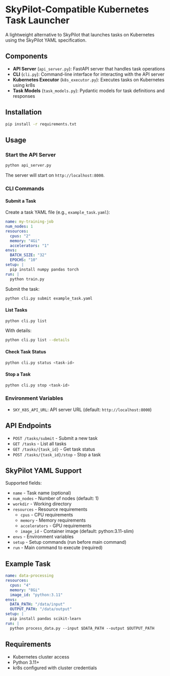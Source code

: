 # SkyPilot-Compatible Kubernetes Task Launcher

A lightweight alternative to SkyPilot that launches tasks on Kubernetes using the SkyPilot YAML specification.

## Components

- **API Server** (`api_server.py`): FastAPI server that handles task operations
- **CLI** (`cli.py`): Command-line interface for interacting with the API server
- **Kubernetes Executor** (`k8s_executor.py`): Executes tasks on Kubernetes using kr8s
- **Task Models** (`task_models.py`): Pydantic models for task definitions and responses

## Installation

```bash
pip install -r requirements.txt
```

## Usage

### Start the API Server

```bash
python api_server.py
```

The server will start on `http://localhost:8000`.

### CLI Commands

#### Submit a Task

Create a task YAML file (e.g., `example_task.yaml`):

```yaml
name: my-training-job
num_nodes: 1
resources:
  cpus: "2"
  memory: "4Gi"
  accelerators: "1"
envs:
  BATCH_SIZE: "32"
  EPOCHS: "10"
setup: |
  pip install numpy pandas torch
run: |
  python train.py
```

Submit the task:

```bash
python cli.py submit example_task.yaml
```

#### List Tasks

```bash
python cli.py list
```

With details:

```bash
python cli.py list --details
```

#### Check Task Status

```bash
python cli.py status <task-id>
```

#### Stop a Task

```bash
python cli.py stop <task-id>
```

### Environment Variables

- `SKY_K8S_API_URL`: API server URL (default: `http://localhost:8000`)

## API Endpoints

- `POST /tasks/submit` - Submit a new task
- `GET /tasks` - List all tasks
- `GET /tasks/{task_id}` - Get task status
- `POST /tasks/{task_id}/stop` - Stop a task

## SkyPilot YAML Support

Supported fields:

- `name` - Task name (optional)
- `num_nodes` - Number of nodes (default: 1)
- `workdir` - Working directory
- `resources` - Resource requirements
  - `cpus` - CPU requirements
  - `memory` - Memory requirements
  - `accelerators` - GPU requirements
  - `image_id` - Container image (default: python:3.11-slim)
- `envs` - Environment variables
- `setup` - Setup commands (run before main command)
- `run` - Main command to execute (required)

## Example Task

```yaml
name: data-processing
resources:
  cpus: "4"
  memory: "8Gi"
  image_id: "python:3.11"
envs:
  DATA_PATH: "/data/input"
  OUTPUT_PATH: "/data/output"
setup: |
  pip install pandas scikit-learn
run: |
  python process_data.py --input $DATA_PATH --output $OUTPUT_PATH
```

## Requirements

- Kubernetes cluster access
- Python 3.11+
- kr8s configured with cluster credentials
